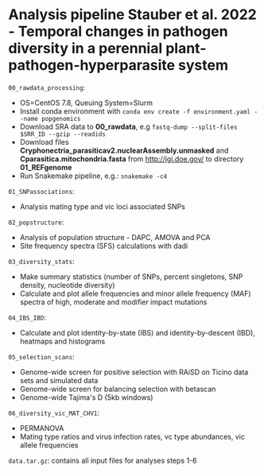 # Analysis pipeline Stauber et al. 2022 - Temporal changes in pathogen diversity in a perennial plant-pathogen-hyperparasite system


```00_rawdata_processing```:
* OS=CentOS 7.8, Queuing System=Slurm
* Install conda environment with ```conda env create -f environment.yaml --name popgenomics```
* Download SRA data to **00_rawdata**, e.g ```fastq-dump --split-files $SRR_ID --gzip --readids```
* Download files **Cryphonectria_parasiticav2.nuclearAssembly.unmasked** and **Cparasitica.mitochondria.fasta** from http://jgi.doe.gov/ to directory **01_REFgenome**
* Run Snakemake pipeline, e.g.: ```snakemake -c4```

```01_SNPassociations```: 
* Analysis mating type and vic loci associated SNPs

```02_popstructure```: 
* Analysis of population structure - DAPC, AMOVA and PCA 
* Site frequency spectra (SFS) calculations with dadi

```03_diversity_stats```: 
* Make summary statistics (number of SNPs, percent singletons, SNP density, nucleotide diversity)
* Calculate and plot allele frequencies and minor allele frequency (MAF) spectra of high, moderate and modifier impact mutations 

```04_IBS_IBD```:
* Calculate and plot identity-by-state (IBS) and identity-by-descent (IBD), heatmaps and histograms

```05_selection_scans```:
* Genome-wide screen for positive selection with RAiSD on Ticino data sets and simulated data
* Genome-wide screen for balancing selection with betascan
* Genome-wide Tajima's D (5kb windows)

```06_diversity_vic_MAT_CHV1```:
* PERMANOVA
* Mating type ratios and virus infection rates, vc type abundances, vic allele frequencies

```data.tar.gz```: contains all input files for analyses steps 1-6
